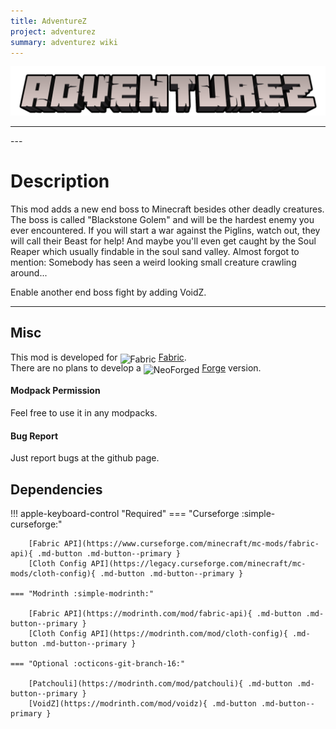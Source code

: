 ```yaml
---
title: AdventureZ
project: adventurez
summary: adventurez wiki
---
```

<script src="/wiki/javascripts/data.js"></script>
<script src="/wiki/javascripts/sidebar.js" id="adventurez"></script>

![AdventureZ Banner](../../assets/general/banner/adventurezbanner.png)

---
<div id="showcase-gallery" modid="adventurez" image_1="adventurez_image_1" image_2="adventurez_image_2" image_3="adventurez_image_3" image_4="adventurez_image_4"></div>
<script src="/wiki/javascripts/showcase.js"></script>
---

# Description
This mod adds a new end boss to Minecraft besides other deadly creatures. The boss is called "Blackstone Golem" and will be the hardest enemy you ever encountered. If you will start a war against the Piglins, watch out, they will call their Beast for help! And maybe you'll even get caught by the Soul Reaper which usually findable in the soul sand valley. Almost forgot to mention: Somebody has seen a weird looking small creature crawling around...

Enable another end boss fight by adding VoidZ.

---


## Misc
This mod is developed for <img src="https://fabricmc.net/assets/logo.png" alt="Fabric" width="16" height="16" style="position: relative; top: 3px;"> [Fabric](https://fabricmc.net/).  
There are no plans to develop a <img src="https://neoforged.net/img/authors/neoforged.png" alt="NeoForged" width="16" height="16" style="position: relative; top: 3px;"> [Forge](https://neoforged.net/) version.  

#### Modpack Permission
Feel free to use it in any modpacks.  

#### Bug Report
Just report bugs at the github page.  

## Dependencies

!!! apple-keyboard-control "Required"
    === "Curseforge :simple-curseforge:"

        [Fabric API](https://www.curseforge.com/minecraft/mc-mods/fabric-api){ .md-button .md-button--primary }
        [Cloth Config API](https://legacy.curseforge.com/minecraft/mc-mods/cloth-config){ .md-button .md-button--primary }

    === "Modrinth :simple-modrinth:"

        [Fabric API](https://modrinth.com/mod/fabric-api){ .md-button .md-button--primary }
        [Cloth Config API](https://modrinth.com/mod/cloth-config){ .md-button .md-button--primary }

    === "Optional :octicons-git-branch-16:"

        [Patchouli](https://modrinth.com/mod/patchouli){ .md-button .md-button--primary }
        [VoidZ](https://modrinth.com/mod/voidz){ .md-button .md-button--primary }

